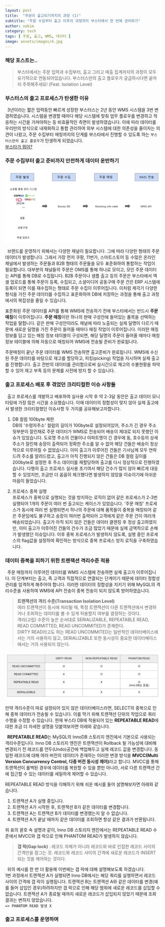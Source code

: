 ```yaml
---
layout: post
title:  "주문이 출고되기까지의 과정 (1)"
subtitle: "주문 수집부터 출고 이후의 과정까지 부스타에서 한 번에 관리하기"
author: sekim
category: tech
tags: [ 주문, 출고, WMS, 데이터 ]
image: assets/images/4.jpg
---
```


### 해당 포스트는..
> 부스타에서는 주문 입력과 수집부터, 출고 그리고 매출 집계까지의 과정이 모두 유기적으로 연동되어있습니다. 부스터스만의 출고 플로우가 궁금하시다면 끝까지 주목해주세요! (Feat. Isolation Level)

### 부스터스의 출고 프로세스가 탄생한 이유
&ensp;3년이라는 짧은 업력동안 빠르게 성장한 부스터스는 2년 동안 WMS 시스템을 3번 변경하였습니다. 시스템을 변경할 때마다 해당 시스템에 맞춰 업무 플로우를 변경하고 적응하는 시간을 가져야하는 등 비효율적인 측면이 발생하였습니다. 이에 따라 데이터를 우리만의 방식으로 내재화하고 통합 관리하여 외부 시스템에 대한 의존성을 줄이자는 의견이 나왔고, 주문 수집부터 매칭까지의 단계를 부스타에서 진행할 수 있도록 하는 `부스터스만의 출고 플로우`가 탄생하게 되었습니다.<br>
[부스타가 뭐야?](https://tech.boosters-labs.com/post2-boosta-ep1/)


### 주문 수집부터 출고 준비까지 안전하게 데이터 운반하기
<p style="text-align: center;">
  <img src="/assets/images/2024-07/post4-wms-develop(1).PNG" alt="출고 플로우">
</p>

&ensp;브랜드를 운영하기 위해서는 다양한 채널이 필요합니다. 그에 따라 다양한 형태의 주문 데이터가 발생합니다. 그래서 가장 먼저 쿠팡, 11번가, 스마트스토어 등 수많은 온라인 채널에서 발생하는 주문들과 B2B 형태의 주문들을 모두 표준화하여 통합하는 작업이 필요합니다. 대부분의 채널들의 주문은 OMS를 통해 하나로 모이고, 모인 주문 데이터는 API를 통해 DB로 수집됩니다. B2B 주문이나 샘플 출고 등의 주문은 부스타에서 엑셀 업로드를 통해 주문이 등록, 수집되고, 소셜미디어 공동구매 주문 건은 ERP 시스템에 등록이 되면 이를 재수집하는 형태로 주문 수집이 이루어집니다. 이처럼 제각기 다양한 형식을 가진 주문 데이터를 수집하고 표준화하여 DB에 저장하는 과정을 통해 출고 과정에서의 복잡성을 줄일 수 있습니다.

표준화된 주문 데이터를 API를 통해 WMS에 전송하기 전에 부스타에서는 반드시 <b>주문 매칭</b>이 이루어집니다. <b>주문 매칭</b>이란 하나의 판매 구성안에 들어있는 품목을 선택하는 작업을 말합니다. 같은 판매 구성안이라도 채널에 따라 노출되는 실제 딜명이 다르기 때문에 새로운 딜명을 가진 주문이 들어올 때마다 매칭 작업이 이루어집니다. 이러한 매칭 정보를 담고 있는 매칭 정보 테이블이 구성되면, 해당 딜명의 주문이 들어올 때마다 매칭 정보 테이블에 의해 자동으로 매칭되어 WMS에 전송될 준비가 완료됩니다.

주문매칭이 끝난 주문 데이터를 WMS 전송하면 출고준비가 완료됩니다. WMS에 수신된 주문 데이터를 바탕으로 재고를 할당하고, 피킹(picking) 작업을 지시하며 실제 출고를 진행합니다. 출고 전반의 데이터를 관리함으로써 실시간으로 재고의 수불현황을 파악할 수 있어 재고 부족 등의 문제를 사전에 방지 할 수 있습니다.


### 출고 프로세스 배포 후 겪었던 크리티컬한 이슈 사항들
&ensp;출고 프로세스를 개발하고 배포하여 실사용 시작 후 약 2-3달 동안은 출고 데이터 모니터링에 가장 많은 시간을 소요했습니다. 이때 데이터의 정합성이 맞지 않아 실제 출고에서 발생한 크리티컬했던 이슈사항 두 가지를 공유해보고자합니다.

1. DB 컬럼 100byte 제한<br>
DB의 '수령자주소' 컬럼의 길이가 100byte로 설정되어있어, 주소가 긴 경우 주소 뒷부분이 잘린채로 주문 데이터가 WMS로 전송되어 배송이 제대로 되지 못했던 이슈가 있었습니다. 도로명 주소의 건물이나 아파트명이 긴 경우에 동, 호수등의 상세 주소가 잘린채 송장이 출력되어 정확한 주소를 알 수 없어 해당 건들은 배송이 정상적으로 이루어질 수 없었습니다. 이미 출고가 이루어진 건들은 기사님께 모두 연락드려 주소를 알려드렸고, 출고가 아직 진행되지 않은 건들은 DB 컬럼 길이를 200byte로 설정한 후 주소 데이터를 재할당하여 출고를 다시 정상적으로 진행하였습니다. 다행히 출고 프로세스 실사용 초기여서 해당 건수가 많지 않아 빠르게 대응할 수 있었지만, 조금만 더 꼼꼼히 체크했다면 발생하지 않았을 이슈이기에 아쉬운 마음이 들었습니다.

2. 프로세스 중복 실행<br>
프로세스가 중복으로 실행되는 것을 방지하는 로직이 없어 같은 프로세스가 2-3번 실행되어 1개의 주문이 여러 번 출고되는 케이스가 있었습니다.
'주문 매칭' 프로세스가 동시에 여러 번 실행되면서 하나의 주문에 대해 품목들이 중복을 매칭되어 같은 주문임에도 불구하고 송장이 여러번 출력되어 고객에게 같은 주문 건이 여러개 배송되었습니다. 출고가 아직 되지 않은 건들은 데이터 클렌징 후 정상 출고하였지만, 이미 출고가 이루어진 건들의 건수가 조금 많았기 때문에 실제 금액적으로 손해가 발생했던 이슈입니다. 이후 중복 프로세스가 발생하지 않도록, 실행 중인 프로세스의 flag값을 설정하여 확인하는 방식으로 중복 프로세스 방지 로직을 구축하였습니다.


### 데이터 중복을 피하기 위한 트랜잭션 격리수준 적용
&ensp;주문 매칭까지 이루어진 데이터를 WMS 시스템에 전송하면 실제 출고가 이루어집니다. 이 단계부터는 출고, 즉 고객과 직접적으로 연결되는 단계이기 때문에 데이터 정합성 관리를 엄격하게 해주어야 합니다. 이러한 데이터의 정합성을 지키기 위해 MySQL의 격리수준을 사용하여 WMS에 API 전송이 중복 전송이 되지 않도록 방어하였습니다.

><b>트랜잭션의 격리 수준(Transaction Isolation Level)</b><br>
>여러 트랜잭션이 동시에 처리될 때, 특정 트랜잭션이 다른 트랜잭션에서 변경하거나 조회하는 데이터를 볼 수 있게 허용할지 여부를 결정하는 것이다.<br>
>격리(고립) 수준이 높은 순서대로 SERIALIZABLE, REPEATABLE READ, READ COMMITTED, READ UNCOMMITED가 존재한다.<br>
>DIRTY READ라고도 하는 READ UNCOMMITED는 일반적인 데이터베이스에서는 거의 사용하지 않고, SERIALIZABLE 또한 동시성이 중요한 데이터베이스에서는 거의 사용되지 않는다.<br>

<p style="text-align: center;">
  <img src="/assets/images/2024-07/post4-wms-develop(2).PNG" alt="트랜잭션 격리수준">
</p>

만약 격리수준이 따로 설정되어 있지 않은 데이터베이스라면, SELECT의 중복으로 인해 중복 데이터가 전송될 수 있습니다. 이를 막기 위해 트랜잭션 단위의 작업으로 쿼리 수행을 수정할 수 있습니다. 현재 부스타 DB에 적용되어 있는 <b>REPEATABLE READ</b>에 대한 조금 더 자세한 설명을 덧붙여보자면 아래와 같습니다.

&ensp;<b>REPEATABLE READ</b>는 MySQL의 InnoDB 스토리지 엔진에서 기본으로 사용되는 격리수준입니다. Inno DB 스토리지 엔진은 트랜잭션이 Rollback 될 가능성에 대비해 변경되기 전 레코드를 언두(Undo)공간에 백업해두고 실제 레코드 값을 변경합니다. 동일한 레코드에 대해 여러 버전의 데이터가 존재하는 이러한 변경 방식을 <b>MVCC(Multi Version Concurrency Control, 다중 버전 동시성 제어)</b>라고 합니다. MVCC를 통해 트랜잭션이 롤백된 경우에 데이터를 복원할 수 있을 뿐만 아니라, 서로 다른 트랜잭션 간에 접근할 수 있는 데이터를 세밀하게 제어할 수 있습니다.

REPEATABLE READ 방식을 이해하기 위해 쉬운 예시를 들어 설명해보자면 아래와 같습니다.
1. 트랜잭션 A가 실행 중입니다.
2. 트랜잭션 A가 시작한 후, 트랜잭션 B가 같은 데이터를 변경합니다.
3. 트랜잭션 A는 트랜잭션 B가 데이터를 변경했는지 알 수 없습니다.
4. 트랜잭션 A가 끝날 때까지 같은 데이터를 조회하면 항상 같은 결과가 반환됩니다.

위 표의 괄호 속 설명과 같이, Inno DB 스토리지 엔진에서는 REPEATABLE READ 수준에서 MVCC와 갭 락으로 인해 PHANTOM READ가 발생하지 않습니다.
><b>갭 락(Gap lock)</b> : 레코드 자체가 아니라 레코드와 바로 인접한 레코드 사이의 간격만을 잠그는 것. 레코드와 레코드 사이의 간격에 새로운 레코드가 INSERT 되는 것을 제어하는 것이다.

&ensp;위의 예시를 한 번 더 활용해 이번에는 갭 락에 대해 설명해보도록 하겠습니다.<br>
1번 과정에서 트랜잭션 A가 실행되면 Inno DB에서는 해당 쿼리를 실행하면서 레코드 사이의 간격에 갭 락이 실행됩니다.
트랜잭션 B는 트랜잭션 A와 같은 데이터를 변경(예를 들어 삽입인 경우)하려하지만 갭 락으로 인해 해당 범위에 새로운 레코드를 삽입할 수 없습니다.
트랜잭션 A가 종료될 때까지 새로운 레코드가 삽입되지 않았기 때문에 조회 결과는 변하지 않았습니다.<br>
`=> PHANTOM READ 발생 X`


### 출고 프로세스를 운영하며



